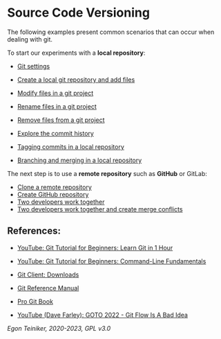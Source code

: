 # Source Code Versioning

The following examples present common scenarios that can occur when dealing with git.

To start our experiments with a **local repository**:

* [Git settings](doc/GitSettings.md)
* [Create a local git repository and add files](doc/CreateGitRepositoryAndAddFiles.md)
* [Modify files in a git project](doc/ModifyProjectFiles.md)
* [Rename files in a git project](doc/RenameProjectFiles.md)
* [Remove files from a git project](doc/RemoveProjectFiles.md)
* [Explore the commit history](doc/ExploreCommitHistory.md)

* [Tagging commits in a local repository](doc/TaggingLocalRepository.md)
* [Branching and merging in a local repository](doc/BranchingLocalRepository.md)

The next step is to use a **remote repository** such as **GitHub** or GitLab:

* [Clone a remote repository](doc/CloneRemoteRepository.md)
* [Create GitHub repository](doc/CreateGitHubRepository.md)
* [Two developers work together](doc/TwoDevelopersNoConflicts.md)
* [Two developers work together and create merge conflicts](doc/TwoDevelopersWithMergeConflict.md)


## References:
* [YouTube: Git Tutorial for Beginners: Learn Git in 1 Hour](https://youtu.be/8JJ101D3knE)
* [YouTube: Git Tutorial for Beginners: Command-Line Fundamentals](https://youtu.be/HVsySz-h9r4)
* [Git Client: Downloads](https://git-scm.com/downloads)
* [Git Reference Manual](https://git-scm.com/docs)
* [Pro Git Book](https://git-scm.com/book/en/v2)

* [YouTube (Dave Farley): GOTO 2022 - Git Flow Is A Bad Idea](https://youtu.be/JOr4QeIjyW4)


*Egon Teiniker, 2020-2023, GPL v3.0*
